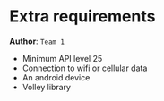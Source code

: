 # Extra requirements

**Author**: `Team 1`

- Minimum API level 25
- Connection to wifi or cellular data
- An android device
- Volley library

